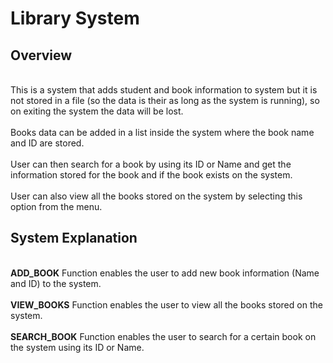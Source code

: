 # Library System
## Overview
<br>This is a system that adds student and book information to system but it is not stored in a file (so the data is their as long as the system is running), so on exiting the system the data will be lost.<br/>
<br>Books data can be added in a list inside the system where the book name and ID are stored.<br/>
<br>User can then search for a book by using its ID or Name and get the information stored for the book and if the book exists on the system.<br/>
<br>User can also view all the books stored on the system by selecting this option from the menu.<br/>
## System Explanation
<br>**ADD_BOOK** Function enables the user to add new book information (Name and ID) to the system.<br/>
<br>**VIEW_BOOKS** Function enables the user to view all the books stored on the system.<br/>
<br>**SEARCH_BOOK** Function enables the user to search for a certain book on the system using its ID or Name.<br/>

